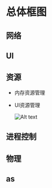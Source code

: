# 总体框图

## 网络

## UI




## 资源

+ 内存资源管理

+ UI资源管理

	![Alt text](../archives/fq/images/2014-10-27-01.png)

## 进程控制



## 物理

## as


